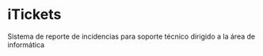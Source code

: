 # iTickets
Sistema de reporte de incidencias para soporte técnico dirigido a la área de informática
